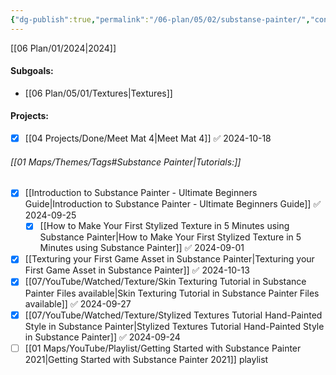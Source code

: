 ```yaml
---
{"dg-publish":true,"permalink":"/06-plan/05/02/substanse-painter/","contentClasses":"daily page-cyan Wednesday","tags":["goal"],"noteIcon":"","created":"2025-01-21T01:20:17.407+10:00","updated":"2025-01-28T04:27:39.748+10:00"}
---
```


[[06 Plan/01/2024\|2024]]
#### Subgoals:
- [[06 Plan/05/01/Textures\|Textures]]
#### Projects:
- [x] [[04 Projects/Done/Meet Mat 4\|Meet Mat 4]] ✅ 2024-10-18
###### [[01 Maps/Themes/Tags#Substance Painter\|Tutorials:]]
- [x] [[Introduction to Substance Painter - Ultimate Beginners Guide\|Introduction to Substance Painter - Ultimate Beginners Guide]] ✅ 2024-09-25
	- [x] [[How to Make Your First Stylized Texture in 5 Minutes using Substance Painter\|How to Make Your First Stylized Texture in 5 Minutes using Substance Painter]] ✅ 2024-09-01
- [x] [[Texturing your First Game Asset in Substance Painter\|Texturing your First Game Asset in Substance Painter]] ✅ 2024-10-13
- [x] [[07/YouTube/Watched/Texture/Skin Texturing Tutorial in Substance Painter  Files available\|Skin Texturing Tutorial in Substance Painter  Files available]] ✅ 2024-09-27
- [x] [[07/YouTube/Watched/Texture/Stylized Textures Tutorial  Hand-Painted Style in Substance Painter\|Stylized Textures Tutorial  Hand-Painted Style in Substance Painter]] ✅ 2024-09-24
- [ ] [[01 Maps/YouTube/Playlist/Getting Started with Substance Painter 2021\|Getting Started with Substance Painter 2021]] playlist
